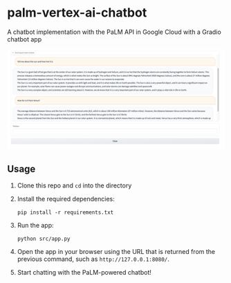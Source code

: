 # palm-vertex-ai-chatbot
A chatbot implementation with the PaLM API in Google Cloud with a Gradio chatbot app

![Chatbot app powered by the PaLM API in Google Cloud](images/chatbot.png)

## Usage

1. Clone this repo and `cd` into the directory

2. Install the required dependencies:

   ```
   pip install -r requirements.txt
   ```

3. Run the app:

   ```
   python src/app.py
   ```

4. Open the app in your browser using the URL that is returned from the previous
   command, such as `http://127.0.0.1:8080/`.

5. Start chatting with the PaLM-powered chatbot!
